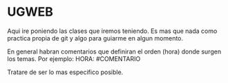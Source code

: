 # UGWEB
Aqui ire poniendo las clases que iremos teniendo.
Es mas que nada como practica propia de git y algo para guiarme en algun momento.

En general habran comentarios que definiran el orden (hora) donde surgen los temas. 
Por ejemplo:
    HORA:  #COMENTARIO
<!-- 2008: #COMENTARIO -->

Tratare de ser lo mas especifico posible.